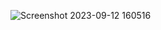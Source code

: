![Screenshot 2023-09-12 160516](https://github.com/SRG69/Data-Cleaning-And-EDA/assets/131379055/579158f4-f743-4e42-9795-51424c3b4f42)
